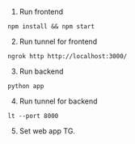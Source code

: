 1. Run frontend
```
npm install && npm start
```

2. Run tunnel for frontend
```
ngrok http http://localhost:3000/
```

3. Run backend
```
python app
```

4. Run tunnel for backend 
```
lt --port 8000
```

5. Set web app TG.